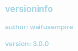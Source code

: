 <body>
    <h1 style="color: lightblue">versioninfo</h1>
    <h2 style="color: lightblue">
    author: waifusempire
    </h2>
    <h2 style="color: lightblue">
    version: 3.0.0
    </h2>
</body>
